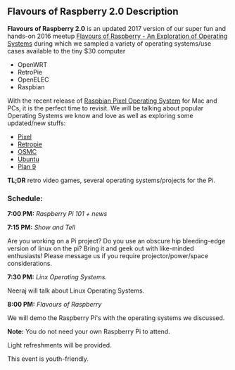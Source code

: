## Flavours of Raspberry 2.0 Description


**Flavours of Raspberry 2.0** is an updated 2017 version of our super fun and hands-on 2016 meetup [Flavours of Raspberry - An Exploration of Operating Systems](https://www.meetup.com/Houston-Raspberry-Pi-Users-Group/events/228954886/) during which we sampled a variety of operating systems/use cases available to the tiny $30 computer
- OpenWRT
- RetroPie
- OpenELEC
- Raspbian

With the recent release of [Raspbian Pixel Operating System](https://www.raspberrypi.org/blog/pixel-pc-mac/ "Meetup Description") for Mac and PCs, it is the perfect time to revisit. We will be talking about popular Operating Systems we know and love as well as exploring some updated/new stuffs:

- [Pixel](https://www.raspberrypi.org/downloads/raspbian/ "Pixel download from Raspi Foundation")
- [Retropie](https://retropie.org.uk/ "Retropie website")
- [OSMC](https://osmc.tv/ "OSMC website")
- [Ubuntu](https://ubuntu-mate.org/raspberry-pi/ "ubuntu-mate on Raspi")
- [Plan 9](http://plan9.bell-labs.com/wiki/plan9/Raspberry_Pi/index.html "plan9 raspi wiki")

**TL;DR** retro video games, several operating systems/projects for the Pi.

### Schedule:

**7:00 PM:** *Raspberry Pi 101 + news*

**7:15 PM:** *Show and Tell*

Are you working on a Pi project? Do you use an obscure hip bleeding-edge version of linux on the pi? Bring it and geek out with like-minded enthusiasts! Please message us if you require projector/power/space considerations.

**7:30 PM:** *Linx Operating Systems.*

Neeraj will talk about Linux Operating Systems.

**8:00 PM:**  *Flavours of Raspberry*

We will demo the Raspberry Pi's with the operating systems we discussed.


**Note:** You do not need your own Raspberry Pi to attend.

Light refreshments will be provided.

This event is youth-friendly.
